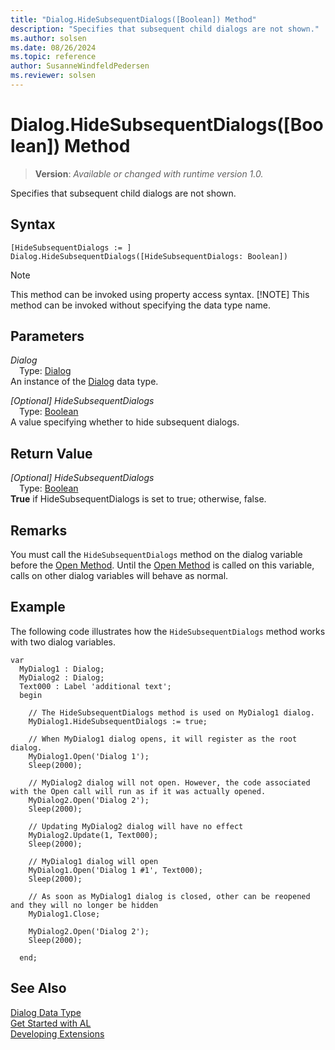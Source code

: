 ```yaml
---
title: "Dialog.HideSubsequentDialogs([Boolean]) Method"
description: "Specifies that subsequent child dialogs are not shown."
ms.author: solsen
ms.date: 08/26/2024
ms.topic: reference
author: SusanneWindfeldPedersen
ms.reviewer: solsen
---
```

[//]: # (START>DO_NOT_EDIT)
[//]: # (IMPORTANT:Do not edit any of the content between here and the END>DO_NOT_EDIT.)
[//]: # (Any modifications should be made in the .xml files in the ModernDev repo.)
# Dialog.HideSubsequentDialogs([Boolean]) Method
> **Version**: _Available or changed with runtime version 1.0._

Specifies that subsequent child dialogs are not shown.


## Syntax
```AL
[HideSubsequentDialogs := ]  Dialog.HideSubsequentDialogs([HideSubsequentDialogs: Boolean])
```
> [!NOTE]
> This method can be invoked using property access syntax.
> [!NOTE]
> This method can be invoked without specifying the data type name.
## Parameters
*Dialog*  
&emsp;Type: [Dialog](dialog-data-type.md)  
An instance of the [Dialog](dialog-data-type.md) data type.  

*[Optional] HideSubsequentDialogs*  
&emsp;Type: [Boolean](../boolean/boolean-data-type.md)  
A value specifying whether to hide subsequent dialogs.  


## Return Value
*[Optional] HideSubsequentDialogs*  
&emsp;Type: [Boolean](../boolean/boolean-data-type.md)  
**True** if HideSubsequentDialogs is set to true; otherwise, false.


[//]: # (IMPORTANT: END>DO_NOT_EDIT)

## Remarks

You must call the `HideSubsequentDialogs` method on the dialog variable before the [Open Method](../../methods-auto/dialog/dialog-open-method.md). Until the [Open Method](../../methods-auto/dialog/dialog-open-method.md) is called on this variable, calls on other dialog variables will behave as normal.

## Example

The following code illustrates how the `HideSubsequentDialogs` method works with two dialog variables.

```al
var
  MyDialog1 : Dialog;
  MyDialog2 : Dialog;
  Text000 : Label 'additional text';
  begin

    // The HideSubsequentDialogs method is used on MyDialog1 dialog.
    MyDialog1.HideSubsequentDialogs := true;

    // When MyDialog1 dialog opens, it will register as the root dialog.
    MyDialog1.Open('Dialog 1');
    Sleep(2000);

    // MyDialog2 dialog will not open. However, the code associated with the Open call will run as if it was actually opened.
    MyDialog2.Open('Dialog 2');
    Sleep(2000);

    // Updating MyDialog2 dialog will have no effect
    MyDialog2.Update(1, Text000);
    Sleep(2000);

    // MyDialog1 dialog will open 
    MyDialog1.Open('Dialog 1 #1', Text000);
    Sleep(2000);

    // As soon as MyDialog1 dialog is closed, other can be reopened and they will no longer be hidden
    MyDialog1.Close;

    MyDialog2.Open('Dialog 2');
    Sleep(2000);

  end;  
```  

## See Also
[Dialog Data Type](dialog-data-type.md)  
[Get Started with AL](../../devenv-get-started.md)  
[Developing Extensions](../../devenv-dev-overview.md)